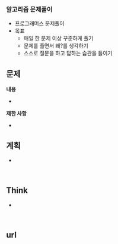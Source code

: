 ### 알고리즘 문제풀이<br>
- 프로그래머스 문제풀이
- 목표 <br> 
  - 매일 한 문제 이상 꾸준하게 풀기<br>
  - 문제를 풀면서 왜?를 생각하기<br>
  - 스스로 질문을 하고 답하는 습관을 들이기<br>

## 문제
**내용**<br>
- <br>
**제한 사항**<br>
- <br>

## 계획
-
<br>

## Think
- 
<br>

## url
